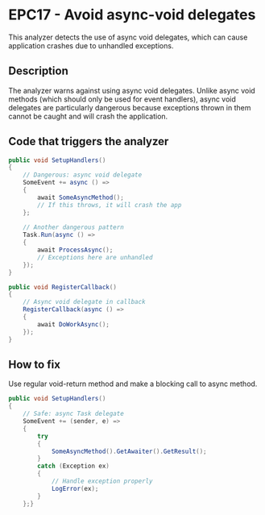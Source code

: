 # EPC17 - Avoid async-void delegates

This analyzer detects the use of async void delegates, which can cause application crashes due to unhandled exceptions.

## Description

The analyzer warns against using async void delegates. Unlike async void methods (which should only be used for event handlers), async void delegates are particularly dangerous because exceptions thrown in them cannot be caught and will crash the application.

## Code that triggers the analyzer

```csharp
public void SetupHandlers()
{
    // Dangerous: async void delegate
    SomeEvent += async () =>
    {
        await SomeAsyncMethod();
        // If this throws, it will crash the app
    };
    
    // Another dangerous pattern
    Task.Run(async () =>
    {
        await ProcessAsync();
        // Exceptions here are unhandled
    });
}
```

```csharp
public void RegisterCallback()
{
    // Async void delegate in callback
    RegisterCallback(async () =>
    {
        await DoWorkAsync();
    });
}
```

## How to fix

Use regular void-return method and make a blocking call to async method.

```csharp
public void SetupHandlers()
{
    // Safe: async Task delegate
    SomeEvent += (sender, e) =>
    {
        try
        {
            SomeAsyncMethod().GetAwaiter().GetResult();
        }
        catch (Exception ex)
        {
            // Handle exception properly
            LogError(ex);
        }
    };}
```